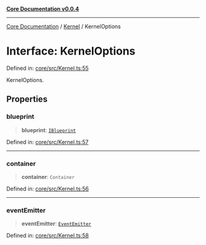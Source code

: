 [**Core Documentation v0.0.4**](../../README.md)

***

[Core Documentation](../../modules.md) / [Kernel](../README.md) / KernelOptions

# Interface: KernelOptions

Defined in: [core/src/Kernel.ts:55](https://github.com/stonemjs/core/blob/93efe04ef1a71ad6f49c3b315da54d45ace50f23/src/Kernel.ts#L55)

KernelOptions.

## Properties

### blueprint

> **blueprint**: [`IBlueprint`](../../declarations/type-aliases/IBlueprint.md)

Defined in: [core/src/Kernel.ts:57](https://github.com/stonemjs/core/blob/93efe04ef1a71ad6f49c3b315da54d45ace50f23/src/Kernel.ts#L57)

***

### container

> **container**: `Container`

Defined in: [core/src/Kernel.ts:56](https://github.com/stonemjs/core/blob/93efe04ef1a71ad6f49c3b315da54d45ace50f23/src/Kernel.ts#L56)

***

### eventEmitter

> **eventEmitter**: [`EventEmitter`](../../events/EventEmitter/classes/EventEmitter.md)

Defined in: [core/src/Kernel.ts:58](https://github.com/stonemjs/core/blob/93efe04ef1a71ad6f49c3b315da54d45ace50f23/src/Kernel.ts#L58)
